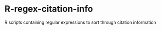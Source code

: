 # R-regex-citation-info
R scripts containing regular expressions to sort through citation information
